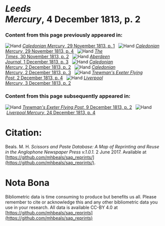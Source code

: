 # *Leeds Mercury*, 4 December 1813, p. 2  
  
### Content from this page previously appeared in:  
![Hand](http://scissorsandpaste.net/wp-content/uploads/2017/06/smallhandpointer.png) [*Caledonian Mercury*, 29 November 1813, p. 1](https://mhbeals.github.io/sap_html/Caledonian-Mercury/Caledonian-Mercury-29-November-1813-p-1)  
![Hand](http://scissorsandpaste.net/wp-content/uploads/2017/06/smallhandpointer.png) [*Caledonian Mercury*, 29 November 1813, p. 4](https://mhbeals.github.io/sap_html/Caledonian-Mercury/Caledonian-Mercury-29-November-1813-p-4)  
![Hand](http://scissorsandpaste.net/wp-content/uploads/2017/06/smallhandpointer.png) [*The Times*, 30 November 1813, p. 2](https://mhbeals.github.io/sap_html/The-Times/The-Times-30-November-1813-p-2)  
![Hand](http://scissorsandpaste.net/wp-content/uploads/2017/06/smallhandpointer.png) [*Aberdeen Journal*, 1 December 1813, p. 3](https://mhbeals.github.io/sap_html/Aberdeen-Journal/Aberdeen-Journal-1-December-1813-p-3)  
![Hand](http://scissorsandpaste.net/wp-content/uploads/2017/06/smallhandpointer.png) [*Caledonian Mercury*, 2 December 1813, p. 2](https://mhbeals.github.io/sap_html/Caledonian-Mercury/Caledonian-Mercury-2-December-1813-p-2)  
![Hand](http://scissorsandpaste.net/wp-content/uploads/2017/06/smallhandpointer.png) [*Caledonian Mercury*, 2 December 1813, p. 3](https://mhbeals.github.io/sap_html/Caledonian-Mercury/Caledonian-Mercury-2-December-1813-p-3)  
![Hand](http://scissorsandpaste.net/wp-content/uploads/2017/06/smallhandpointer.png) [*Trewman's Exeter Flying Post*, 2 December 1813, p. 4](https://mhbeals.github.io/sap_html/Trewman's-Exeter-Flying-Post/Trewman's-Exeter-Flying-Post-2-December-1813-p-4)  
![Hand](http://scissorsandpaste.net/wp-content/uploads/2017/06/smallhandpointer.png) [*Liverpool Mercury*, 3 December 1813, p. 2](https://mhbeals.github.io/sap_html/Liverpool-Mercury/Liverpool-Mercury-3-December-1813-p-2)  
  
### Content from this page subsequently appeared in:  
![Hand](http://scissorsandpaste.net/wp-content/uploads/2017/06/smallhandpointer.png) [*Trewman's Exeter Flying Post*, 9 December 1813, p. 2](https://mhbeals.github.io/sap_html/Trewman's-Exeter-Flying-Post/Trewman's-Exeter-Flying-Post-9-December-1813-p-2)  
![Hand](http://scissorsandpaste.net/wp-content/uploads/2017/06/smallhandpointer.png) [*Liverpool Mercury*, 24 December 1813, p. 4](https://mhbeals.github.io/sap_html/Liverpool-Mercury/Liverpool-Mercury-24-December-1813-p-4)  


# Citation: 

Beals. M. H. *Scissors and Paste Database: A Map of Reprinting and Reuse in the Anglophone Newspaper Press v.1.0.1.* 2 June 2017. Available at [https://github.com/mhbeals/sap_reprints/](https://github.com/mhbeals/sap_reprints/). 

# Nota Bona

Bibliometric data is time consuming to produce but benefits us all. Please remember to cite or acknowledge this and any other bibliometric data you use in your research. All data is available CC-BY 4.0 at [https://github.com/mhbeals/sap_reprints](https://github.com/mhbeals/sap_reprints)